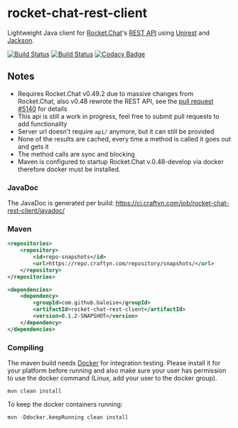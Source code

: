 # rocket-chat-rest-client
Lightweight Java client for [Rocket.Chat](https://rocket.chat/)'s [REST API](https://rocket.chat/docs/developer-guides/rest-api) using [Unirest](http://unirest.io/java.html) and [Jackson](https://github.com/FasterXML/jackson-databind).

[![Build Status](https://travis-ci.com/baloise/rocket-chat-rest-client.svg?branch=master)](https://travis-ci.com/baloise/rocket-chat-rest-client) [![Build Status](https://ci.craftyn.com/job/rocket-chat-rest-client/badge/icon)](https://ci.craftyn.com/job/rocket-chat-rest-client/) [![Codacy Badge](https://api.codacy.com/project/badge/Grade/a9564ad6e28743bea43b056ef667f328)](https://www.codacy.com/app/graywolf336/rocket-chat-rest-client?utm_source=github.com&amp;utm_medium=referral&amp;utm_content=baloise/rocket-chat-rest-client&amp;utm_campaign=Badge_Grade)

## Notes
* Requires Rocket.Chat v0.49.2 due to massive changes from Rocket.Chat, also v0.48 rewrote the REST API, see the [pull request #5140](https://github.com/RocketChat/Rocket.Chat/pull/5140) for details
* This api is still a work in progress, feel free to submit pull requests to add functionality
* Server url doesn't require `api/` anymore, but it can still be provided
* None of the results are cached, every time a method is called it goes out and gets it
* The method calls are sync and blocking
* Maven is configured to startup Rocket.Chat v.0.48-develop via docker therefore docker must be installed.

### JavaDoc
The JavaDoc is generated per build: https://ci.craftyn.com/job/rocket-chat-rest-client/javadoc/

### Maven
```xml
<repositories>
    <repository>
        <id>repo-snapshots</id>
        <url>https://repo.craftyn.com/repository/snapshots/</url>
    </repository>
</repositories>

<dependencies>
    <dependency>
        <groupId>com.github.baloise</groupId>
        <artifactId>rocket-chat-rest-client</artifactId>
        <version>0.1.2-SNAPSHOT</version>
    </dependency>
</dependencies>
```

### Compiling

The maven build needs [Docker](https://www.docker.com) for integration testing. Please install it for your platform before running and also make sure your user has permission to use the docker command (Linux, add your user to the docker group).

```
mvn clean install
```

To keep the docker containers running:

```
mvn -Ddocker.keepRunning clean install
```

